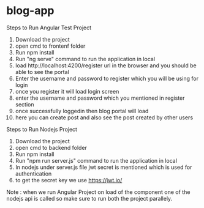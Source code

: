 # blog-app


Steps to Run Angular Test Project

1. Download the project
2. open cmd to frontenf folder
3. Run npm install
4. Run "ng serve" command to run the application in local
5. load http://localhost:4200/register  url in the browser and you should be able to see the portal
6. Enter the username and password to register which you will be using for login
7. once you register it will load login screen
8. enter the username and password which you mentioned in register section
9. once successfully loggedin then blog portal will load
10. here you can create post and also see the post created by other users

Steps to Run Nodejs Project

1. Download the project 
2. open cmd to backend folder
3. Run npm install
4. Run "npm run server.js" command to run the application in local
5. In nodejs under server.js file jwt secret is mentioned which is used for authentication
6. to get the secret key we  use https://jwt.io/ 


Note : when we run Angular Project on load of the component one of the nodejs api is called so make sure to run both the project parallely.